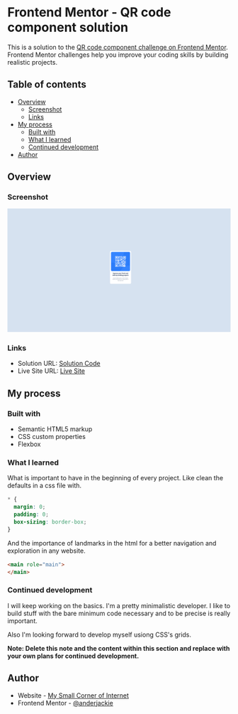# Frontend Mentor - QR code component solution

This is a solution to the [QR code component challenge on Frontend Mentor](https://www.frontendmentor.io/challenges/qr-code-component-iux_sIO_H). Frontend Mentor challenges help you improve your coding skills by building realistic projects. 

## Table of contents

- [Overview](#overview)
  - [Screenshot](#screenshot)
  - [Links](#links)
- [My process](#my-process)
  - [Built with](#built-with)
  - [What I learned](#what-i-learned)
  - [Continued development](#continued-development)
- [Author](#author)

## Overview

### Screenshot

![](./screenshots/qr-code.png)

### Links

- Solution URL: [Solution Code](https://github.com/anderjackie/anderjackie.github.io/tree/main/projects/qr-code)
- Live Site URL: [Live Site](http://mysmallcornerofinternet.life/projects/qr-code/index.html)

## My process

### Built with

- Semantic HTML5 markup
- CSS custom properties
- Flexbox

### What I learned

What is important to have in the beginning of every project. Like clean the defaults in a css file with.

```css
* {
  margin: 0;
  padding: 0;
  box-sizing: border-box;
}
```

And the importance of landmarks in the html for a better navigation and exploration in any website.

```html
<main role="main">
</main>
```

### Continued development

I will keep working on the basics. I'm a pretty minimalistic developer. I like to build stuff with the bare minimum code necessary and to be precise is really important.

Also I'm looking forward to develop myself usiong CSS's grids.

**Note: Delete this note and the content within this section and replace with your own plans for continued development.**

## Author

- Website - [My Small Corner of Internet](http://mysmallcornerofinternet.life/)
- Frontend Mentor - [@anderjackie](https://www.frontendmentor.io/profile/anderjackie)
